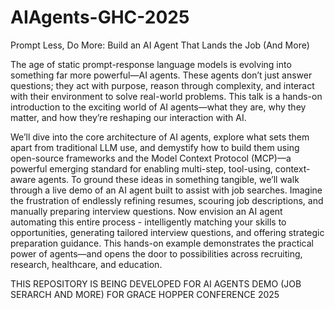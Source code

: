 # AIAgents-GHC-2025
Prompt Less, Do More: Build an AI Agent That Lands the Job (And More)

The age of static prompt-response language models is evolving into something far more powerful—AI agents. These agents don’t just answer questions; they act with purpose, reason through complexity, and interact with their environment to solve real-world problems. This talk is a hands-on introduction to the exciting world of AI agents—what they are, why they matter, and how they’re reshaping our interaction with AI.

We’ll dive into the core architecture of AI agents, explore what sets them apart from traditional LLM use, and demystify how to build them using open-source frameworks and the Model Context Protocol (MCP)—a powerful emerging standard for enabling multi-step, tool-using, context-aware agents.
To ground these ideas in something tangible, we’ll walk through a live demo of an AI agent built to assist with job searches. Imagine the frustration of endlessly refining resumes, scouring job descriptions, and manually preparing interview questions. Now envision an AI agent automating this entire process - intelligently matching your skills to opportunities, generating tailored interview questions, and offering strategic preparation guidance. This hands-on example demonstrates the practical power of agents—and opens the door to possibilities across recruiting, research, healthcare, and education.


THIS REPOSITORY IS BEING DEVELOPED FOR AI AGENTS DEMO (JOB SERARCH AND MORE) FOR GRACE HOPPER CONFERENCE 2025
